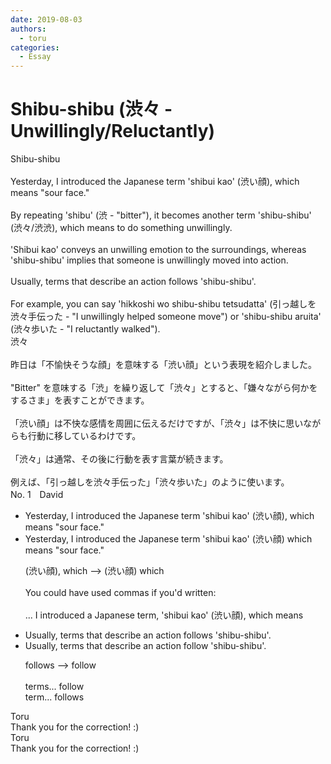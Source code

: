 ```yaml
---
date: 2019-08-03
authors:
  - toru
categories:
  - Essay
---
```


<h1 id="subject_show">Shibu-shibu (渋々 - Unwillingly/Reluctantly)</h1>
<div class="date" hidden>Aug 3, 2019 23:39</div>
<div id="post"><div id="body_show_ori">
Shibu-shibu<br/><br/>Yesterday, I introduced the Japanese term 'shibui kao' (渋い顔), which means "sour face."<br/><br/>By repeating 'shibu' (渋 - "bitter"), it becomes another term 'shibu-shibu' (渋々/渋渋), which means to do something unwillingly.<br/><br/>'Shibui kao' conveys an unwilling emotion to the surroundings, whereas 'shibu-shibu' implies that someone is unwillingly moved into action.<br/><br/>Usually, terms that describe an action follows 'shibu-shibu'.<br/><br/>For example, you can say 'hikkoshi wo shibu-shibu tetsudatta' (引っ越しを渋々手伝った - "I unwillingly helped someone move") or 'shibu-shibu aruita' (渋々歩いた - "I reluctantly walked").
</div></div>

<!-- more -->

<div id="post_ja"><div id="body_show_mo">
渋々<br/><br/>昨日は「不愉快そうな顔」を意味する「渋い顔」という表現を紹介しました。<br/><br/>"Bitter" を意味する「渋」を繰り返して「渋々」とすると、「嫌々ながら何かをするさま」を表すことができます。<br/><br/>「渋い顔」は不快な感情を周囲に伝えるだけですが、「渋々」は不快に思いながらも行動に移しているわけです。<br/><br/>「渋々」は通常、その後に行動を表す言葉が続きます。<br/><br/>例えば、「引っ越しを渋々手伝った」「渋々歩いた」のように使います。
</div></div>
<div id="block"><div class="first_name"> No. 1　<span class="just_name">David</span></div><div id="block2">
<ul class="correction_field">
<li class="incorrect">Yesterday, I introduced the Japanese term 'shibui kao' (渋い顔), which means "sour face."</li>
<li class="corrected correct">
Yesterday, I introduced the Japanese term 'shibui kao' (渋い顔) which means "sour face."
<p class="correction_comment">(渋い顔), which --&gt; (渋い顔) which <br/><br/>You could have used commas if you'd written:<br/><br/> ... I introduced a Japanese term, 'shibui kao' (渋い顔), which means</p>
</li>
</ul>
<ul class="correction_field">
<li class="incorrect">Usually, terms that describe an action follows 'shibu-shibu'.</li>
<li class="corrected correct">
Usually, terms that describe an action follow 'shibu-shibu'.
<p class="correction_comment">follows --&gt; follow<br/><br/>terms... follow<br/>term... follows</p>
</li>
</ul>
</div><div class="name"><span class="just_name">Toru</span><br>
Thank you for the correction! :)
</div>
<div class="name"><span class="just_name">Toru</span><br>
Thank you for the correction! :)
</div>
</div>
